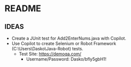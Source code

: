 # README

## IDEAS

* Create a JUnit test for Add2EnterNums.java with Copilot.
* Use Copilot to create Selenium or Robot Framework (C:\Users\Dasko\Java-Robot) tests.
  * Test Site: https://demoqa.com/
    * Username/Password: Dasko/bfly5gbH1!